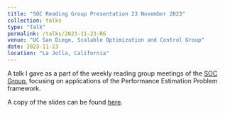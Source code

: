 ```yaml
---
title: "SOC Reading Group Presentation 23 November 2023"
collection: talks
type: "Talk"
permalink: /talks/2023-11-23-RG
venue: "UC San Diego, Scalable Optimization and Control Group"
date: 2023-11-23
location: "La Jolla, California"
---
```

A talk I gave as a part of the weekly reading group meetings of the [SOC Group](https://zhengy09.github.io/soclab.html), focusing on applications of the Performance Estimation Problem framework.

A copy of the slides can be found [here](/files/PEP_Slides_RG_22_11_2023-1.pdf).
